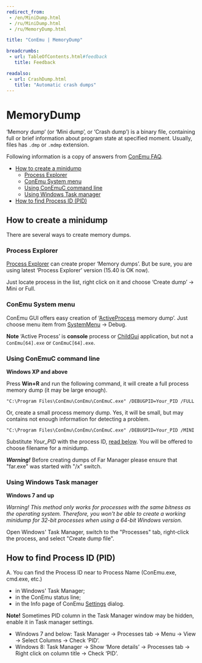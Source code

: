 ```yaml
---
redirect_from:
 - /en/MiniDump.html
 - /ru/MiniDump.html
 - /ru/MemoryDump.html

title: "ConEmu | MemoryDump"

breadcrumbs:
 - url: TableOfContents.html#feedback
   title: Feedback

readalso:
 - url: CrashDump.html
   title: "Automatic crash dumps"
---
```


# MemoryDump

‘Memory dump’ (or ‘Mini dump’, or ‘Crash dump’) is a binary file,
containing full or brief information about program state
at specified moment. Usually, files has `.dmp` or `.mdmp` extension.

Following information is a copy of answers from [ConEmu FAQ](ConEmuFAQ.html).

* [How to create a minidump](#How_to_create_a_minidump)
  * [Process Explorer](#Process_Explorer)
  * [ConEmu System menu](#ConEmu_System_menu)
  * [Using ConEmuC command line](#Using_ConEmuC_command_line)
  * [Using Windows Task manager](#Using_Windows_Task_manager)
* [How to find Process ID (PID)](#How_to_find_Process_ID_(PID))




<h2 id="How_to_create_a_minidump"> How to create a minidump </h2>

There are several ways to create memory dumps.



<h3 id="Process_Explorer"> Process Explorer </h3>

[Process Explorer](ProcessExplorer.html) can create proper ‘Memory dumps’.
But be sure, you are using latest ‘Process Explorer’ version (15.40 is OK now).

Just locate process in the list, right click on it and choose ‘Create dump’ -> Mini or Full.



<h3 id="ConEmu_System_menu"> ConEmu System menu </h3>

ConEmu GUI offers easy creation of ‘[ActiveProcess](ActiveProcess.html) memory dump’.
Just choose menu item from [SystemMenu](SystemMenu.html) -> Debug.

**Note** ‘Active Process’ is **console** process or [ChildGui](ChildGui.html) application,
but not a `ConEmu[64].exe` or `ConEmuC[64].exe`.



<h3 id="Using_ConEmuC_command_line"> Using ConEmuC command line </h3>

**Windows XP and above**

Press **Win+R** and run the following command, it will create a
full process memory dump (it may be large enough).

~~~
"C:\Program Files\ConEmu\ConEmu\ConEmuC.exe" /DEBUGPID=Your_PID /FULL
~~~

Or, create a small process memory dump.
Yes, it will be small, but may contains not enough information for detecting a problem.

~~~
"C:\Program Files\ConEmu\ConEmu\ConEmuC.exe" /DEBUGPID=Your_PID /MINI
~~~

Substitute *Your_PID* with the process ID,
[read below](MemoryDump.html#How_to_find_Process_ID_(PID)).
You will be offered to choose filename for a minidump.

***Warning!*** Before creating dumps of Far Manager please ensure that "far.exe" was started with "/x" switch.



<h3 id="Using_Windows_Task_manager"> Using Windows Task manager </h3>

**Windows 7 and up**

*Warning! This method only works for processes with the same bitness as the operating system.
Therefore, you won't be able to create a working minidump for 32-bit processes when using a 64-bit Windows version.*

Open Windows' Task Manager, switch to the "Processes" tab, right-click the process, and select "Create dump file".





<h2 id="How_to_find_Process_ID_(PID)"> How to find Process ID (PID) </h2>

A. You can find the Process ID near to Process Name (ConEmu.exe, cmd.exe, etc.)

* in Windows' Task Manager;
* in the ConEmu status line;
* in the Info page of ConEmu [Settings](Settings.html#Info) dialog.

**Note!** Sometimes PID column in the Task Manager window may be hidden, enable it in Task manager settings.

* Windows 7 and below: Task Manager -> Processes tab -> Menu -> View -> Select Columns -> Check ‘PID’.
* Windows 8: Task Manager -> Show ‘More details’ -> Processes tab -> Right click on column title -> Check ‘PID’.
